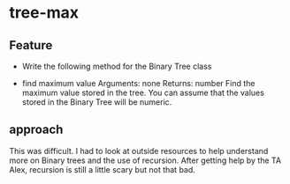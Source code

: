 # tree-max

## Feature
 - Write the following method for the Binary Tree class

  - find maximum value
    Arguments: none
    Returns: number
    Find the maximum value stored in the tree. You can assume that the values stored in the Binary Tree will be numeric.

## approach

This was difficult. I had to look at outside resources to help understand more on Binary trees and the use of recursion. After getting help by the TA Alex, recursion is still a little scary but not that bad.  
